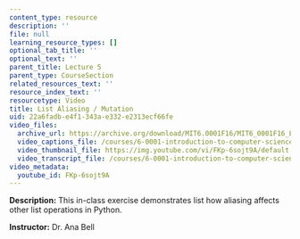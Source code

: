 ```yaml
---
content_type: resource
description: ''
file: null
learning_resource_types: []
optional_tab_title: ''
optional_text: ''
parent_title: Lecture 5
parent_type: CourseSection
related_resources_text: ''
resource_index_text: ''
resourcetype: Video
title: List Aliasing / Mutation
uid: 22a6fadb-e4f1-343a-e332-e2313ecf66fe
video_files:
  archive_url: https://archive.org/download/MIT6.0001F16/MIT6_0001F16_Lecture_05_exercise_04_300k.mp4
  video_captions_file: /courses/6-0001-introduction-to-computer-science-and-programming-in-python-fall-2016/7ed7a5a673ff5766ac36f2c0d11769a3_FKp-6sojt9A.vtt
  video_thumbnail_file: https://img.youtube.com/vi/FKp-6sojt9A/default.jpg
  video_transcript_file: /courses/6-0001-introduction-to-computer-science-and-programming-in-python-fall-2016/a4a712663fab1d42f16f73bc5eb61a22_FKp-6sojt9A.pdf
video_metadata:
  youtube_id: FKp-6sojt9A
---
```


**Description:** This in-class exercise demonstrates list how aliasing affects other list operations in Python.

**Instructor:** Dr. Ana Bell